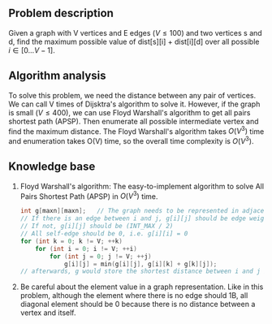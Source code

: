 ## Problem description

Given a graph with V vertices and E edges ($V \le 100$) and two vertices s and d, find the maximum possible value of dist\[s\]\[i\] + dist\[i\]\[d\] over all possible $i \in [0 ... V-1]$.

## Algorithm analysis

To solve this problem, we need the distance between any pair of vertices. We can call V times of Dijsktra's algorithm to solve it.
However, if the graph is small $(V \le 400)$, we can use Floyd Warshall's algorithm to get all pairs shortest path (APSP). Then enumerate all possible intermediate vertex and find the maximum distance.
The Floyd Warshall's algorithm takes $O(V^3)$ time and enumeration takes O(V) time, so the overall time complexity is $O(V^3)$.

## Knowledge base

1. Floyd Warshall's algorithm:
   The easy-to-implement algorithm to solve All Pairs Shortest Path (APSP) in $O(V^3)$ time.

   ```c++
   int g[maxn][maxn];	// The graph needs to be represented in adjacent matrix
   // If there is an edge between i and j, g[i][j] should be edge weight
   // If not, g[i][j] should be (INT_MAX / 2)
   // All self-edge should be 0, i.e. g[i][i] = 0
   for (int k = 0; k != V; ++k)
       for (int i = 0; i != V; ++i)
           for (int j = 0; j != V; ++j)
               g[i][j] = min(g[i][j], g[i][k] + g[k][j]);
   // afterwards, g would store the shortest distance between i and j in g[i][j]
   ```

2. Be careful about the element value in a graph representation.
   Like in this problem, although the element where there is no edge should 1B, all diagonal element should be 0 because there is no distance between a vertex and itself.